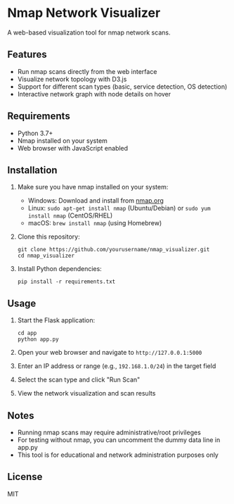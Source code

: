 # Nmap Network Visualizer

A web-based visualization tool for nmap network scans.

## Features

- Run nmap scans directly from the web interface
- Visualize network topology with D3.js
- Support for different scan types (basic, service detection, OS detection)
- Interactive network graph with node details on hover

## Requirements

- Python 3.7+
- Nmap installed on your system
- Web browser with JavaScript enabled

## Installation

1. Make sure you have nmap installed on your system:
   - Windows: Download and install from [nmap.org](https://nmap.org/download.html)
   - Linux: `sudo apt-get install nmap` (Ubuntu/Debian) or `sudo yum install nmap` (CentOS/RHEL)
   - macOS: `brew install nmap` (using Homebrew)

2. Clone this repository:
   ```
   git clone https://github.com/yourusername/nmap_visualizer.git
   cd nmap_visualizer
   ```

3. Install Python dependencies:
   ```
   pip install -r requirements.txt
   ```

## Usage

1. Start the Flask application:
   ```
   cd app
   python app.py
   ```

2. Open your web browser and navigate to `http://127.0.0.1:5000`

3. Enter an IP address or range (e.g., `192.168.1.0/24`) in the target field

4. Select the scan type and click "Run Scan"

5. View the network visualization and scan results

## Notes

- Running nmap scans may require administrative/root privileges
- For testing without nmap, you can uncomment the dummy data line in app.py
- This tool is for educational and network administration purposes only

## License

MIT